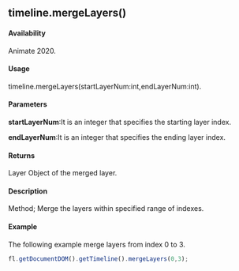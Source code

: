 ## timeline.mergeLayers()

#### Availability

Animate 2020.

#### Usage

timeline.mergeLayers(startLayerNum:int,endLayerNum:int).

#### Parameters

**startLayerNum**:It is an integer that specifies the starting layer index.

**endLayerNum**:It is an integer that specifies the ending layer index.

#### Returns

Layer Object of the merged layer.

#### Description

Method; Merge the layers within specified range of indexes.

#### Example

The following example merge layers from index 0 to 3.
```javascript
fl.getDocumentDOM().getTimeline().mergeLayers(0,3);
```